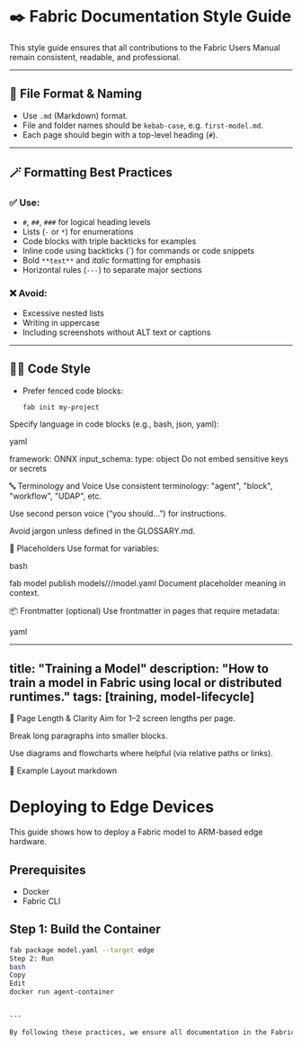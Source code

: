 # ✒️ Fabric Documentation Style Guide

This style guide ensures that all contributions to the Fabric Users Manual remain consistent, readable, and professional.

---

## 🧱 File Format & Naming

- Use `.md` (Markdown) format.
- File and folder names should be `kebab-case`, e.g. `first-model.md`.
- Each page should begin with a top-level heading (`#`).

---

## 🪄 Formatting Best Practices

### ✅ Use:

- `#`, `##`, `###` for logical heading levels
- Lists (`-` or `*`) for enumerations
- Code blocks with triple backticks for examples
- Inline code using backticks (`) for commands or code snippets
- Bold `**text**` and _italic_ formatting for emphasis
- Horizontal rules (`---`) to separate major sections

### ❌ Avoid:

- Excessive nested lists
- Writing in uppercase
- Including screenshots without ALT text or captions

---

## 🧑‍💻 Code Style

- Prefer fenced code blocks:
  ```bash
  fab init my-project
Specify language in code blocks (e.g., bash, json, yaml):

yaml

framework: ONNX
input_schema:
  type: object
Do not embed sensitive keys or secrets

🔤 Terminology and Voice
Use consistent terminology: "agent", "block", "workflow", "UDAP", etc.

Use second person voice (“you should...”) for instructions.

Avoid jargon unless defined in the GLOSSARY.md.

📍 Placeholders
Use <placeholder> format for variables:

bash

fab model publish models/<model-name>/<version>/model.yaml
Document placeholder meaning in context.

📦 Frontmatter (optional)
Use frontmatter in pages that require metadata:

yaml

---
title: "Training a Model"
description: "How to train a model in Fabric using local or distributed runtimes."
tags: [training, model-lifecycle]
---
📘 Page Length & Clarity
Aim for 1–2 screen lengths per page.

Break long paragraphs into smaller blocks.

Use diagrams and flowcharts where helpful (via relative paths or links).

📝 Example Layout
markdown

# Deploying to Edge Devices

This guide shows how to deploy a Fabric model to ARM-based edge hardware.

## Prerequisites

- Docker
- Fabric CLI

## Step 1: Build the Container

```bash
fab package model.yaml --target edge
Step 2: Run
bash
Copy
Edit
docker run agent-container


---

By following these practices, we ensure all documentation in the Fabric ecosystem is accessible, robust, and user-friendly.

